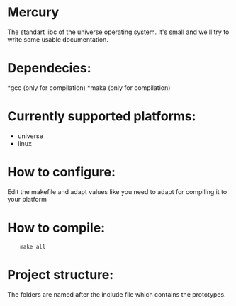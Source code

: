 Mercury
=======

The standart libc of the universe operating system.
It's small and we'll try to write some usable documentation.


Dependecies:
========
*gcc     (only for compilation)
*make    (only for compilation)


Currently supported platforms:
=======
* universe
* linux

How to configure:
========

Edit the makefile and adapt values like you need to adapt for compiling it to your platform


How to compile:
========

````
    make all
````

Project structure:
========
The folders are named after the include file which contains the prototypes.

